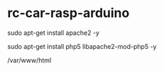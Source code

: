 # rc-car-rasp-arduino

sudo apt-get install apache2 -y

sudo apt-get install php5 libapache2-mod-php5 -y

/var/www/html